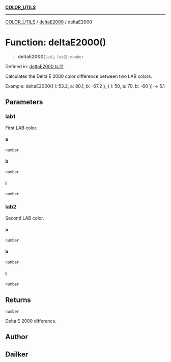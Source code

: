 [**COLOR_UTILS**](../../README.md)

***

[COLOR_UTILS](../../README.md) / [deltaE2000](../README.md) / deltaE2000

# Function: deltaE2000()

> **deltaE2000**(`lab1`, `lab2`): `number`

Defined in: [deltaE2000.ts:11](https://github.com/dailker/everyutil/blob/0531b9744e97cf76b2fb0fb9c6a72c61ec9e2b23/src/color/deltaE2000.ts#L11)

Calculates the Delta E 2000 color difference between two LAB colors.

Example: deltaE2000({ l: 53.2, a: 80.1, b: -67.2 }, { l: 50, a: 70, b: -60 }) → 5.1

## Parameters

### lab1

First LAB color.

#### a

`number`

#### b

`number`

#### l

`number`

### lab2

Second LAB color.

#### a

`number`

#### b

`number`

#### l

`number`

## Returns

`number`

Delta E 2000 difference.

## Author

## Dailker
